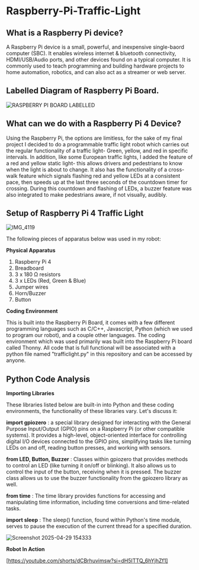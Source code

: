 # Raspberry-Pi-Traffic-Light

## What is a Raspberry Pi device?
A Raspberry Pi device is a small, powerful, and inexpensive single-baord computer (SBC). It enables wireless internet & bluetooth connectivity, HDMI/USB/Audio ports, and other devices found on a typical computer. It is commonly used to teach programming and building hardware projects to home automation, robotics, and can also act as a streamer or web server. 

## Labelled Diagram of Raspberry Pi Board.

![RASPBERRY PI BOARD LABELLED](https://github.com/user-attachments/assets/19ebbb48-85b1-46ed-a9ef-0a747b50d28f)

## What can we do with a Raspberry Pi 4 Device?
Using the Raspberry Pi, the options are limitless, for the sake of my final project I decided to do a programmable traffic light robot which carries out the regular functionality of a traffic light- Green, yellow, and red in specific intervals. In addition, like some European traffic lights, I added the feature of a red and yellow static light- this allows drivers and pedestrians to know when the light is about to change. It also has the functionality of a cross-walk feature which signals flashing red and yellow LEDs at a consistent pace, then speeds up at the last three seconds of the countdown timer for crossing. During this countdown and flashing of LEDs, a buzzer feature was also integrated to make pedestrians aware, if not visually, audibly. 

## Setup of Raspberry Pi 4 Traffic Light

![IMG_4119](https://github.com/user-attachments/assets/0fc92131-b269-46e1-8721-b8e469f603fe)

The following pieces of apparatus below was used in my robot:

**Physical Apparatus**

1) Raspberry Pi 4
2) Breadboard
3) 3 x 180 Ω resistors
4) 3 x LEDs (Red, Green & Blue)
5) Jumper wires
6) Horn/Buzzer
7) Button

**Coding Environment**

This is built into the Raspberry Pi Board, it comes with a few different programming languages such as C/C++, Javascript, Python (which we used to program our robot), and a couple other languages. The coding environment which was used primarily was built into the Raspberry Pi board called Thonny. All code that is full functional will be associated with a python file named "trafficlight.py" in this repository and can be accessed by anyone. 


## Python Code Analysis

**Importing Libraries**

These libraries listed below are built-in into Python and these coding environments, the functionality of these libraries vary. Let's discuss it:

 **import gpiozero** : a special library designed for interacting with the General Purpose Input/Output (GPIO) pins on a Raspberry Pi (or other compatible systems). It provides a high-level, object-oriented interface for controlling digital I/O devices connected to the GPIO pins, simplifying tasks like turning LEDs on and off, reading button presses, and working with sensors. 

 **from LED, Button, Buzzer** : Classes within gpiozero that provides methods to control an LED (like turning it on/off or blinking). It also allows us to control the input of the button, receiving when it is pressed. The buzzer class allows us to use the buzzer functionality from the gpiozero library as well.

 **from time** :  The time library provides functions for accessing and manipulating time information, including time conversions and time-related tasks.


**import sleep** : The sleep() function, found within Python's time module, serves to pause the execution of the current thread for a specified duration. 
 
![Screenshot 2025-04-29 154333](https://github.com/user-attachments/assets/658c82de-050e-46fd-81cf-3bec75d39dd6)


**Robot In Action** 

[https://youtube.com/shorts/dCBrhuvimsw?si=dH5ITTQ_6hYjhZf1]



